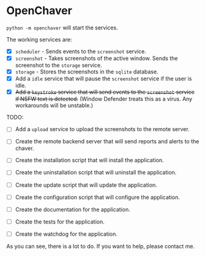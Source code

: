 # OpenChaver
`python -m openchaver` will start the services.



The working services are:
- [x] `scheduler` - Sends events to the `screenshot` service.
- [x] `screenshot` - Takes screenshots of the active window. Sends the screenshot to the `storage` service.
- [x] `storage` - Stores the screenshots in the `sqlite` database.
- [x] Add a `idle` service that will pause the `screenshot` service if the user is idle.
- [x] ~~Add a `keystroke` service that will send events to the `screenshot` service if NSFW text is detected.~~ (Window Defender treats this as a virus. Any workarounds will be unstable.)

TODO:
- [ ] Add a `upload` service to upload the screenshots to the remote server.
- [ ] Create the remote backend server that will send reports and alerts to the chaver.
- [ ] Create the installation script that will install the application.
- [ ] Create the uninstallation script that will uninstall the application.
- [ ] Create the update script that will update the application.
- [ ] Create the configuration script that will configure the application.
- [ ] Create the documentation for the application.
- [ ] Create the tests for the application.
- [ ] Create the watchdog for the application.


As you can see, there is a lot to do. If you want to help, please contact me.




